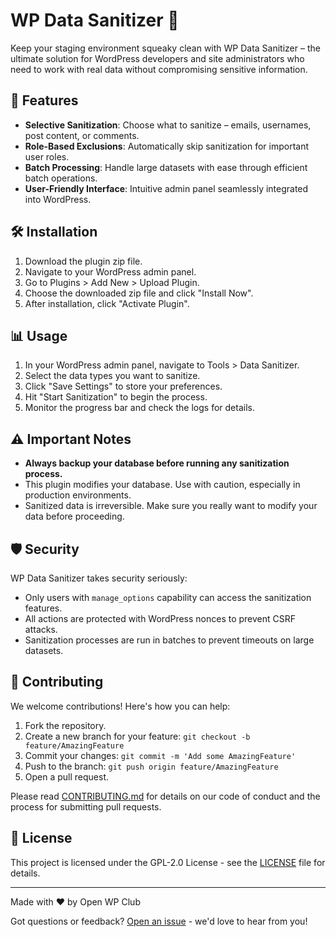 # WP Data Sanitizer 🧼

Keep your staging environment squeaky clean with WP Data Sanitizer – the ultimate solution for WordPress developers and site administrators who need to work with real data without compromising sensitive information.

## 🚀 Features

- **Selective Sanitization**: Choose what to sanitize – emails, usernames, post content, or comments.
- **Role-Based Exclusions**: Automatically skip sanitization for important user roles.
- **Batch Processing**: Handle large datasets with ease through efficient batch operations.
- **User-Friendly Interface**: Intuitive admin panel seamlessly integrated into WordPress.

## 🛠 Installation

1. Download the plugin zip file.
2. Navigate to your WordPress admin panel.
3. Go to Plugins > Add New > Upload Plugin.
4. Choose the downloaded zip file and click "Install Now".
5. After installation, click "Activate Plugin".

## 📊 Usage

1. In your WordPress admin panel, navigate to Tools > Data Sanitizer.
2. Select the data types you want to sanitize.
3. Click "Save Settings" to store your preferences.
4. Hit "Start Sanitization" to begin the process.
5. Monitor the progress bar and check the logs for details.

## ⚠️ Important Notes

- **Always backup your database before running any sanitization process.**
- This plugin modifies your database. Use with caution, especially in production environments.
- Sanitized data is irreversible. Make sure you really want to modify your data before proceeding.

## 🛡 Security

WP Data Sanitizer takes security seriously:

- Only users with `manage_options` capability can access the sanitization features.
- All actions are protected with WordPress nonces to prevent CSRF attacks.
- Sanitization processes are run in batches to prevent timeouts on large datasets.

## 🤝 Contributing

We welcome contributions! Here's how you can help:

1. Fork the repository.
2. Create a new branch for your feature: `git checkout -b feature/AmazingFeature`
3. Commit your changes: `git commit -m 'Add some AmazingFeature'`
4. Push to the branch: `git push origin feature/AmazingFeature`
5. Open a pull request.

Please read [CONTRIBUTING.md](CONTRIBUTING.md) for details on our code of conduct and the process for submitting pull requests.

## 📜 License

This project is licensed under the GPL-2.0 License - see the [LICENSE](LICENSE) file for details.

---

Made with ❤️ by Open WP Club

Got questions or feedback? [Open an issue](https://github.com/openwpclub/wp-sanitize/issues) - we'd love to hear from you!

